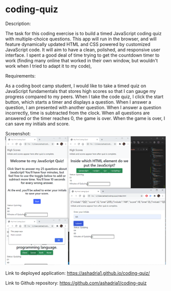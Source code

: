 # coding-quiz

Description:

The task for this coding exercise is to build a timed JavaScript coding quiz with multiple-choice questions.  This app will run in the browser, and will feature dynamically updated HTML and CSS powered by customized JavaScript code.  It will aim to have a clean, polished, and responsive user interface. I spent a good deal of time trying to get the countdown timer to work (finding many online that worked in their own window, but wouldn't work when I tried to adapt it to my code), 

Requirements:

As a coding boot camp student, I would like to take a timed quiz on JavaScript fundamentals that stores high scores so that I can gauge my progress compared to my peers.  When I take the code quiz, I click the start button, which starts a timer and displays a question.  When I answer a question, I am presented with another question.  When I answer a question incorrectly, time is subtracted from the clock.  When all questions are answered or the timer reaches 0, the game is over.  When the game is over, I can save my initials and score.  

Screenshot:
![Screenshot of JS quiz in action!](assets/coding-quiz-screenshot.PNG?raw=true "Screenshot of JS quiz in action!")

Link to deployed application:
https://ashadria1.github.io/coding-quiz/

Link to Github repository:
https://github.com/ashadria1/coding-quiz




